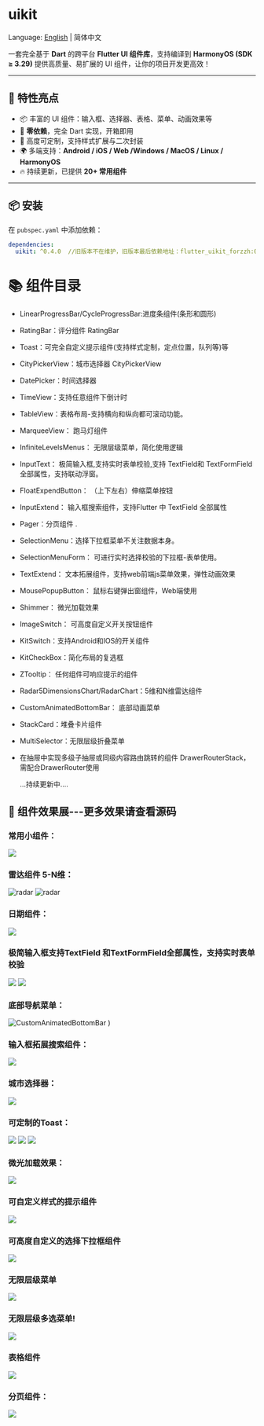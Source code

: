 # uikit

Language: [English](README.md) | 简体中文


一套完全基于 **Dart** 的跨平台 **Flutter UI 组件库**，支持编译到 **HarmonyOS (SDK ≥ 3.29)**  提供高质量、易扩展的 UI 组件，让你的项目开发更高效！

---

## 🌟 特性亮点
- 📦 丰富的 UI 组件：输入框、选择器、表格、菜单、动画效果等
- 🔗 **零依赖**，完全 Dart 实现，开箱即用
- 🎨 高度可定制，支持样式扩展与二次封装
- 🌍 多端支持：**Android / iOS / Web  /Windows / MacOS / Linux / HarmonyOS**
- 🔥 持续更新，已提供 **20+ 常用组件**

---

## 📦 安装
在 `pubspec.yaml` 中添加依赖：
```yaml
dependencies:
  uikit: ^0.4.0  //旧版本不在维护，旧版本最后依赖地址：flutter_uikit_forzzh:0.3.1
```


# 📚 组件目录

- LinearProgressBar/CycleProgressBar:进度条组件(条形和圆形)
- RatingBar：评分组件 RatingBar
- Toast：可完全自定义提示组件(支持样式定制，定点位置，队列等)等
- CityPickerView：城市选择器 CityPickerView
- DatePicker：时间选择器
- TimeView：支持任意组件下倒计时
- TableView：表格布局-支持横向和纵向都可滚动功能。
- MarqueeView： 跑马灯组件
- InfiniteLevelsMenus： 无限层级菜单，简化使用逻辑
- InputText： 极简输入框,支持实时表单校验,支持 TextField和 TextFormField全部属性，支持联动浮窗。
- FloatExpendButton： （上下左右）伸缩菜单按钮
- InputExtend： 输入框搜索组件，支持Flutter 中 TextField 全部属性
- Pager：分页组件 .
- SelectionMenu：选择下拉框菜单不关注数据本身。
- SelectionMenuForm： 可进行实时选择校验的下拉框-表单使用。
- TextExtend： 文本拓展组件，支持web前端js菜单效果，弹性动画效果
- MousePopupButton： 鼠标右键弹出窗组件，Web端使用
- Shimmer： 微光加载效果
- ImageSwitch： 可高度自定义开关按钮组件
- KitSwitch：支持Android和IOS的开关组件
- KitCheckBox：简化布局的复选框
- ZTooltip： 任何组件可响应提示的组件
- Radar5DimensionsChart/RadarChart：5维和N维雷达组件
- CustomAnimatedBottomBar： 底部动画菜单
- StackCard：堆叠卡片组件
- MultiSelector：无限层级折叠菜单
- 在抽屉中实现多级子抽屉或同级内容路由跳转的组件 DrawerRouterStack，需配合DrawerRouter使用

  ...持续更新中....



## 🎨 组件效果展---更多效果请查看源码


### 常用小组件：
![](https://github.com/zhengzaihong/uikit/blob/master/images/widgets1.gif)

### 雷达组件 5-N维：
![radar](https://github.com/zhengzaihong/uikit/blob/master/images/radar-n.png ) 
![radar](https://github.com/zhengzaihong/uikit/blob/master/images/radar-n2.png)


### 日期组件：
![](https://github.com/zhengzaihong/uikit/blob/master/images/date_picker.gif)


### 极简输入框支持TextField 和TextFormField全部属性，支持实时表单校验
![](https://github.com/zhengzaihong/uikit/blob/master/images/input_text.gif)
![](https://github.com/zhengzaihong/uikit/blob/master/images/input_text_pop.gif)


### 底部导航菜单：
![CustomAnimatedBottomBar](https://github.com/zhengzaihong/uikit/blob/master/images/bottom_bar.gif) )

### 输入框拓展搜索组件：

![](https://github.com/zhengzaihong/uikit/blob/master/images/inputextentd.gif)

### 城市选择器：
![](https://github.com/zhengzaihong/uikit/blob/master/images/citypicker.gif)


### 可定制的Toast：
![](https://github.com/zhengzaihong/uikit/blob/master/images/toast.gif)
![](https://github.com/zhengzaihong/uikit/blob/master/images/toast_point.png)
![](https://github.com/zhengzaihong/uikit/blob/master/images/toast_queue.gif)

### 微光加载效果：
![](https://github.com/zhengzaihong/uikit/blob/master/images/shimmer1.gif)



### 可自定义样式的提示组件
![](https://github.com/zhengzaihong/uikit/blob/master/images/ztooltip.gif)


### 可高度自定义的选择下拉框组件
![](https://github.com/zhengzaihong/uikit/blob/master/images/SelectionMenu2.jpg)

### 无限层级菜单
![](https://github.com/zhengzaihong/uikit/blob/master/images/one_expand.gif)
### 无限层级多选菜单!
![](https://github.com/zhengzaihong/uikit/blob/master/images/selector.png)

### 表格组件
![](https://github.com/zhengzaihong/uikit/blob/master/images/table_scroller.gif)

### 分页组件：
![](https://github.com/zhengzaihong/uikit/blob/master/images/pager_image.png)




